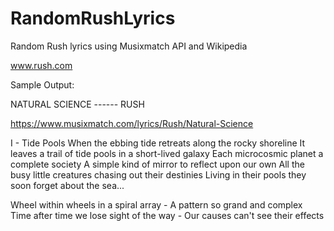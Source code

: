 # RandomRushLyrics
Random Rush lyrics using Musixmatch API and Wikipedia

www.rush.com

Sample Output:



NATURAL SCIENCE ------ RUSH 

https://www.musixmatch.com/lyrics/Rush/Natural-Science 

I - Tide Pools
When the ebbing tide retreats along the rocky shoreline
It leaves a trail of tide pools in a short-lived galaxy
Each microcosmic planet a complete society
A simple kind of mirror to reflect upon our own
All the busy little creatures chasing out their destinies
Living in their pools they soon forget about the sea...

Wheel within wheels in a spiral array -
A pattern so grand and complex
Time after time we lose sight of the way -
Our causes can't see their effects
